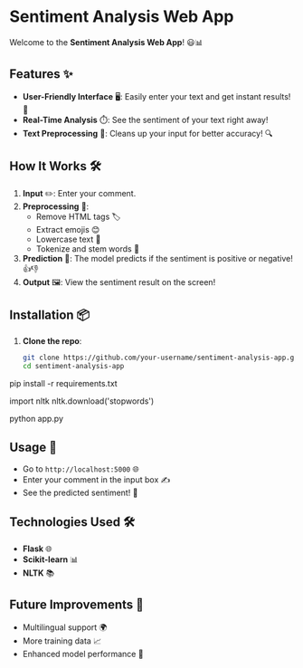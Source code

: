 # Sentiment Analysis Web App 

Welcome to the **Sentiment Analysis Web App**! 😃📊

## Features ✨

- **User-Friendly Interface** 🖥️: Easily enter your text and get instant results! 🚀
- **Real-Time Analysis** ⏱️: See the sentiment of your text right away!
- **Text Preprocessing** 🧹: Cleans up your input for better accuracy! 🔍

## How It Works 🛠️

1. **Input** ✏️: Enter your comment.
2. **Preprocessing** 🔄:
   - Remove HTML tags 🏷️
   - Extract emojis 😊
   - Lowercase text 🔡
   - Tokenize and stem words 🌿
3. **Prediction** 🤖: The model predicts if the sentiment is positive or negative! 👍👎
4. **Output** 🖼️: View the sentiment result on the screen!

## Installation 📦

1. **Clone the repo**:
   ```bash
   git clone https://github.com/your-username/sentiment-analysis-app.git
   cd sentiment-analysis-app
  pip install -r requirements.txt

import nltk
nltk.download('stopwords')

python app.py

   ## Usage 🚀
- Go to `http://localhost:5000` 🌐
- Enter your comment in the input box ✍️
- See the predicted sentiment! 🎉

## Technologies Used 🛠️
- **Flask** 🌐
- **Scikit-learn** 📊
- **NLTK** 📚

## Future Improvements 🌟
- Multilingual support 🌍
- More training data 📈
- Enhanced model performance 🔧

